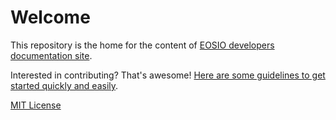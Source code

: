 # Welcome

This repository is the home for the content of [EOSIO developers documentation site](https://developers.eos.io/welcome).

Interested in contributing? That's awesome!
[Here are some guidelines to get started quickly and easily](https://github.com/EOSIO/welcome/blob/master/CONTRIBUTING.md).

[MIT License](https://github.com/EOSIO/welcome/blob/master/LICENSE)